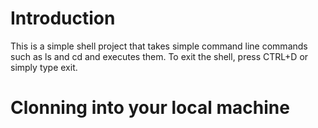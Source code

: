 # Introduction

This is a simple shell project that takes simple command line commands such as ls and cd and executes them. To exit the shell, press CTRL+D or simply type exit.

# Clonning into your local machine


